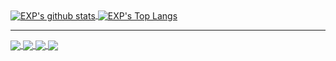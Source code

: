 

<!-- Create By https://github.com/anuraghazra/github-readme-stats 

[![EXP's github stats](https://github-readme-stats.vercel.app/api?username=lyy289065406&count_private=true&show_icons=true&theme=radical)](https://exp-blog.com)

[![EXP's Top Langs](https://github-readme-stats.vercel.app/api/top-langs/?username=lyy289065406&layout=compact&theme=dracula&hide=HTML)](https://exp-blog.com)

-->


<a href="https://exp-blog.com">
  <img align="center" src="https://github-readme-stats.vercel.app/api?username=lyy289065406&count_private=true&show_icons=true&theme=nord" alt="EXP's github stats" />
</a>
<a href="https://exp-blog.com">
  <img align="center" src="https://github-readme-stats.vercel.app/api/top-langs/?username=lyy289065406&layout=compact&theme=material-palenight&hide=HTML" alt="EXP's Top Langs" />
</a>

------

<!-- repo -->

<a href="https://github.com/lyy289065406/exp-blog">
  <img align="center" src="https://github-readme-stats.vercel.app/api/pin/?username=lyy289065406&repo=exp-blog&theme=cobalt" />
</a>    

<a href="https://github.com/lyy289065406/threat-broadcast">
  <img align="center" src="https://github-readme-stats.vercel.app/api/pin/?username=lyy289065406&repo=threat-broadcast&theme=cobalt" />
</a>    

<a href="https://github.com/lyy289065406/CTF-Solving-Reports">
  <img align="center" src="https://github-readme-stats.vercel.app/api/pin/?username=lyy289065406&repo=CTF-Solving-Reports&theme=cobalt" />
</a>

<a href="https://github.com/lyy289065406/POJ-Solving-Reports">
  <img align="center" src="https://github-readme-stats.vercel.app/api/pin/?username=lyy289065406&repo=POJ-Solving-Reports&theme=cobalt" />
</a>

<!--
### Hi there 👋

**lyy289065406/lyy289065406** is a ✨ _special_ ✨ repository because its `README.md` (this file) appears on your GitHub profile.

Here are some ideas to get you started:

- 🔭 I’m currently working on ...
- 🌱 I’m currently learning ...
- 👯 I’m looking to collaborate on ...
- 🤔 I’m looking for help with ...
- 💬 Ask me about ...
- 📫 How to reach me: ...
- 😄 Pronouns: ...
- ⚡ Fun fact: ...



https://my.oschina.net/u/2446442/blog/4422846
https://juejin.im/post/6857655197020356621
https://simonwillison.net/2020/Jul/10/self-updating-profile-readme/
https://github.com/lyy289065406/gautamkrishnar
https://github.com/lyy289065406/simonw



<a href="https://github.com/timburgan/timburgan/issues/new?title=chess%7Cmove%7Ch4h5%7C3765&amp;body=Just+push+%27Submit+new+issue%27.+You+don%27t+need+to+do+anything+else.">H5</a>

-->
